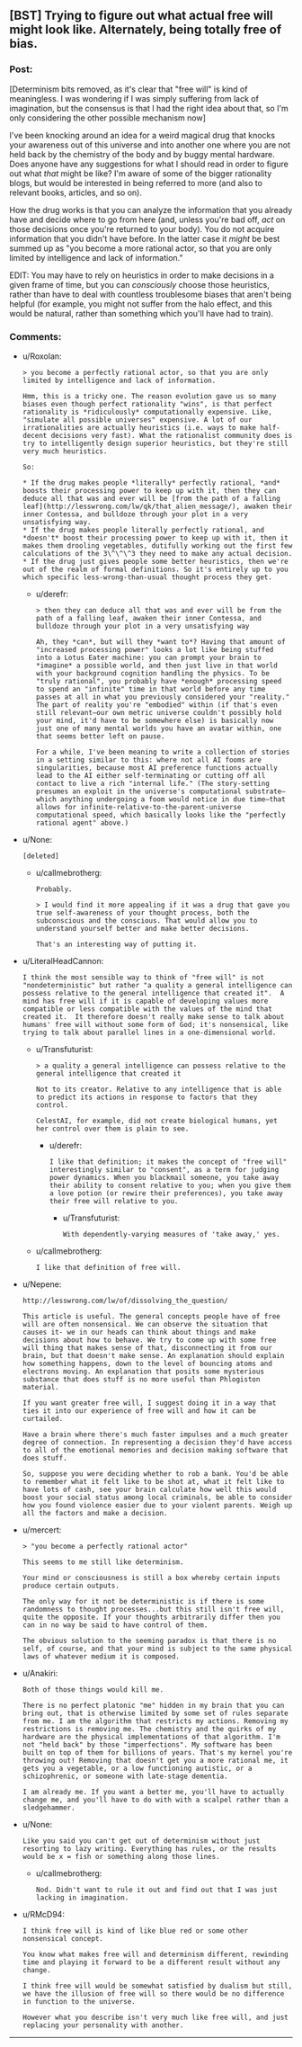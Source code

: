 ## [BST] Trying to figure out what actual free will might look like. Alternately, being totally free of bias.

### Post:

[Determinism bits removed, as it's clear that "free will" is kind of meaningless. I was wondering if I was simply suffering from lack of imagination, but the consensus is that I had the right idea about that, so I'm only considering the other possible mechanism now]

I've been knocking around an idea for a weird magical drug that knocks your awareness out of this universe and into another one where you are not held back by the chemistry of the body and by buggy mental hardware. Does anyone have any suggestions for what I should read in order to figure out what *that* might be like? I'm aware of some of the bigger rationality blogs, but would be interested in being referred to more (and also to relevant books, articles, and so on). 

How the drug works is that you can analyze the information that you already have and decide where to go from here (and, unless you're bad off, *act* on those decisions once you're returned to your body). You do not acquire information that you didn't have before. In the latter case it *might* be best summed up as "you become a more rational actor, so that you are only limited by intelligence and lack of information." 

EDIT: You may have to rely on heuristics in order to make decisions in a given frame of time, but you can *consciously* choose those heuristics, rather than have to deal with countless troublesome biases that aren't being helpful (for example, you might not suffer from the halo effect, and this would be natural, rather than something which you'll have had to train). 

### Comments:

- u/Roxolan:
  ```
  > you become a perfectly rational actor, so that you are only limited by intelligence and lack of information.

  Hmm, this is a tricky one. The reason evolution gave us so many biases even though perfect rationality "wins", is that perfect rationality is *ridiculously* computationally expensive. Like, "simulate all possible universes" expensive. A lot of our irrationalities are actually heuristics (i.e. ways to make half-decent decisions very fast). What the rationalist community does is try to intelligently design superior heuristics, but they're still very much heuristics.

  So:

  * If the drug makes people *literally* perfectly rational, *and* boosts their processing power to keep up with it, then they can deduce all that was and ever will be [from the path of a falling leaf](http://lesswrong.com/lw/qk/that_alien_message/), awaken their inner Contessa, and bulldoze through your plot in a very unsatisfying way.
  * If the drug makes people literally perfectly rational, and *doesn't* boost their processing power to keep up with it, then it makes them drooling vegetables, dutifully working out the first few calculations of the 3\^\^\^3 they need to make any actual decision.
  * If the drug just gives people some better heuristics, then we're out of the realm of formal definitions. So it's entirely up to you which specific less-wrong-than-usual thought process they get.
  ```

  - u/derefr:
    ```
    > then they can deduce all that was and ever will be from the path of a falling leaf, awaken their inner Contessa, and bulldoze through your plot in a very unsatisfying way

    Ah, they *can*, but will they *want to*? Having that amount of "increased processing power" looks a lot like being stuffed into a Lotus Eater machine: you can prompt your brain to *imagine* a possible world, and then just live in that world with your background cognition handling the physics. To be "truly rational", you probably have *enough* processing speed to spend an "infinite" time in that world before any time passes at all in what you previously considered your "reality." The part of reality you're "embodied" within (if that's even still relevant—our own metric universe couldn't possibly hold your mind, it'd have to be somewhere else) is basically now just one of many mental worlds you have an avatar within, one that seems better left on pause.

    For a while, I've been meaning to write a collection of stories in a setting similar to this: where not all AI fooms are singularities, because most AI preference functions actually lead to the AI either self-terminating or cutting off all contact to live a rich "internal life." (The story-setting presumes an exploit in the universe's computational substrate—which anything undergoing a foom would notice in due time—that allows for infinite-relative-to-the-parent-universe computational speed, which basically looks like the "perfectly rational agent" above.)
    ```

- u/None:
  ```
  [deleted]
  ```

  - u/callmebrotherg:
    ```
    Probably. 

    > I would find it more appealing if it was a drug that gave you true self-awareness of your thought process, both the subconscious and the conscious. That would allow you to understand yourself better and make better decisions.

    That's an interesting way of putting it.
    ```

- u/LiteralHeadCannon:
  ```
  I think the most sensible way to think of "free will" is not "nondeterministic" but rather "a quality a general intelligence can possess relative to the general intelligence that created it".  A mind has free will if it is capable of developing values more compatible or less compatible with the values of the mind that created it.  It therefore doesn't really make sense to talk about humans' free will without some form of God; it's nonsensical, like trying to talk about parallel lines in a one-dimensional world.
  ```

  - u/Transfuturist:
    ```
    > a quality a general intelligence can possess relative to the general intelligence that created it

    Not to its creator. Relative to any intelligence that is able to predict its actions in response to factors that they control.

    CelestAI, for example, did not create biological humans, yet her control over them is plain to see.
    ```

    - u/derefr:
      ```
      I like that definition; it makes the concept of "free will" interestingly similar to "consent", as a term for judging power dynamics. When you blackmail someone, you take away their ability to consent relative to you; when you give them a love potion (or rewire their preferences), you take away their free will relative to you.
      ```

      - u/Transfuturist:
        ```
        With dependently-varying measures of 'take away,' yes.
        ```

  - u/callmebrotherg:
    ```
    I like that definition of free will.
    ```

- u/Nepene:
  ```
  http://lesswrong.com/lw/of/dissolving_the_question/

  This article is useful. The general concepts people have of free will are often nonsensical. We can observe the situation that causes it- we in our heads can think about things and make decisions about how to behave. We try to come up with some free will thing that makes sense of that, disconnecting it from our brain, but that doesn't make sense. An explanation should explain how something happens, down to the level of bouncing atoms and electrons moving. An explanation that posits some mysterious substance that does stuff is no more useful than Phlogiston material. 

  If you want greater free will, I suggest doing it in a way that ties it into our experience of free will and how it can be curtailed.

  Have a brain where there's much faster impulses and a much greater degree of connection. In representing a decision they'd have access to all of the emotional memories and decision making software that does stuff.

  So, suppose you were deciding whether to rob a bank. You'd be able to remember what it felt like to be shot at, what it felt like to have lots of cash, see your brain calculate how well this would boost your social status among local criminals, be able to consider how you found violence easier due to your violent parents. Weigh up all the factors and make a decision.
  ```

- u/mercert:
  ```
  > "you become a perfectly rational actor"

  This seems to me still like determinism. 

  Your mind or consciousness is still a box whereby certain inputs produce certain outputs. 

  The only way for it not be deterministic is if there is some randomness to thought processes...but this still isn't free will, quite the opposite. If your thoughts arbitrarily differ then you can in no way be said to have control of them. 

  The obvious solution to the seeming paradox is that there is no self, of course, and that your mind is subject to the same physical laws of whatever medium it is composed.
  ```

- u/Anakiri:
  ```
  Both of those things would kill me.

  There is no perfect platonic "me" hidden in my brain that you can bring out, that is otherwise limited by some set of rules separate from me. I am the algorithm that restricts my actions. Removing my restrictions is removing me. The chemistry and the quirks of my hardware are the physical implementations of that algorithm. I'm not "held back" by those "imperfections". My software has been built on top of them for billions of years. That's my kernel you're throwing out! Removing that doesn't get you a more rational me, it gets you a vegetable, or a low functioning autistic, or a schizophrenic, or someone with late-stage dementia.

  I am already me. If you want a better me, you'll have to actually change me, and you'll have to do with with a scalpel rather than a sledgehammer.
  ```

- u/None:
  ```
  Like you said you can't get out of determinism without just resorting to lazy writing. Everything has rules, or the results would be x = fish or something along those lines.
  ```

  - u/callmebrotherg:
    ```
    Nod. Didn't want to rule it out and find out that I was just lacking in imagination.
    ```

- u/RMcD94:
  ```
  I think free will is kind of like blue red or some other nonsensical concept. 

  You know what makes free will and determinism different, rewinding time and playing it forward to be a different result without any change.

  I think free will would be somewhat satisfied by dualism but still, we have the illusion of free will so there would be no difference in function to the universe.

  However what you describe isn't very much like free will, and just replacing your personality with another.
  ```

---

